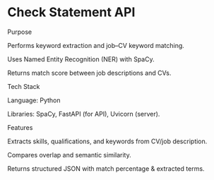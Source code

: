<h1>Check Statement API</h1>

Purpose

Performs keyword extraction and job–CV keyword matching.

Uses Named Entity Recognition (NER) with SpaCy.

Returns match score between job descriptions and CVs.

Tech Stack

Language: Python

Libraries: SpaCy, FastAPI (for API), Uvicorn (server).

Features

Extracts skills, qualifications, and keywords from CV/job description.

Compares overlap and semantic similarity.

Returns structured JSON with match percentage & extracted terms.
